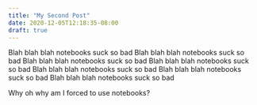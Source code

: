 ```yaml
---
title: "My Second Post"
date: 2020-12-05T12:18:35-08:00
draft: true
---
```


Blah blah blah notebooks suck so bad
Blah blah blah notebooks suck so bad
Blah blah blah notebooks suck so bad
Blah blah blah notebooks suck so bad
Blah blah blah notebooks suck so bad
Blah blah blah notebooks suck so bad
Blah blah blah notebooks suck so bad

Why oh why am I forced to use notebooks?
